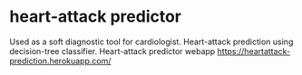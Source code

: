 # heart-attack predictor
Used as a soft diagnostic tool for cardiologist.
Heart-attack prediction using decision-tree classifier.
Heart-attack predictor webapp https://heartattack-prediction.herokuapp.com/
